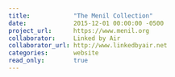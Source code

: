 ```yaml
---
title:            "The Menil Collection"
date:             2015-12-01 00:00:00 -0500
project_url:      https://www.menil.org
collaborator:     Linked by Air
collaborator_url: http://www.linkedbyair.net
categories:       website
read_only:        true
---
```


